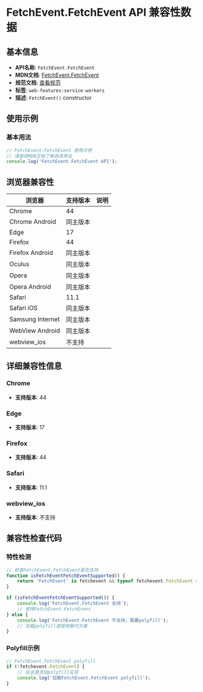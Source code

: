 # FetchEvent.FetchEvent API 兼容性数据

## 基本信息

- **API名称**: `FetchEvent.FetchEvent`
- **MDN文档**: [FetchEvent.FetchEvent](https://developer.mozilla.org/docs/Web/API/FetchEvent/FetchEvent)
- **规范文档**: [查看规范](https://w3c.github.io/ServiceWorker/#dom-fetchevent-fetchevent)
- **标签**: `web-features:service-workers`
- **描述**: `FetchEvent()` constructor

## 使用示例

### 基本用法

```javascript
// FetchEvent.FetchEvent 使用示例
// 请查阅MDN文档了解具体用法
console.log('FetchEvent.FetchEvent API');
```

## 浏览器兼容性

| 浏览器 | 支持版本 | 说明 |
|--------|----------|------|
| Chrome | 44 |  |
| Chrome Android | 同主版本 |  |
| Edge | 17 |  |
| Firefox | 44 |  |
| Firefox Android | 同主版本 |  |
| Oculus | 同主版本 |  |
| Opera | 同主版本 |  |
| Opera Android | 同主版本 |  |
| Safari | 11.1 |  |
| Safari iOS | 同主版本 |  |
| Samsung Internet | 同主版本 |  |
| WebView Android | 同主版本 |  |
| webview_ios | 不支持 |  |

## 详细兼容性信息

### Chrome

- **支持版本**: 44

### Edge

- **支持版本**: 17

### Firefox

- **支持版本**: 44

### Safari

- **支持版本**: 11.1

### webview_ios

- **支持版本**: 不支持

## 兼容性检查代码

### 特性检测

```javascript
// 检查FetchEvent.FetchEvent是否支持
function isFetchEventFetchEventSupported() {
    return 'FetchEvent' in fetchevent && typeof fetchevent.FetchEvent === 'function';
}

if (isFetchEventFetchEventSupported()) {
    console.log('FetchEvent.FetchEvent 支持');
    // 使用FetchEvent.FetchEvent
} else {
    console.log('FetchEvent.FetchEvent 不支持，需要polyfill');
    // 加载polyfill或使用替代方案
}
```

### Polyfill示例

```javascript
// FetchEvent.FetchEvent polyfill
if (!fetchevent.FetchEvent) {
    // 在这里添加polyfill实现
    console.log('加载FetchEvent.FetchEvent polyfill');
}
```

